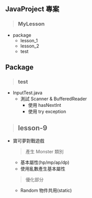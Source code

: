 ## JavaProject 專案

> ### MyLesson

- package
  - lesson_1
  - lesson_2
  - test

## Package

> ### test

- InputTest.java
  - 測試 Scanner & BufferedReader
    - 使用 hasNextInt
    - 使用 try exception

> ## lesson-9

- 寶可夢對戰遊戲

  > 產生 Monster 類別

  - 基本屬性(hp/mp/ap/dp)
  - 使用亂數產生基本屬性

  > 優化部分

  - Random 物件共用(static)
